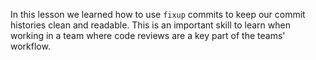 In this lesson we learned how to use `fixup` commits to keep our commit histories clean and readable. This is an important skill to learn when working in a team where code reviews are a key part of the teams' workflow.
